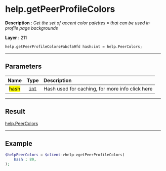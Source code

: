 # help.getPeerProfileColors

**Description** : *Get the set of accent color palettes » that can be used in profile page backgrounds*

**Layer** : 211

```tl
help.getPeerProfileColors#abcfa9fd hash:int = help.PeerColors;
```

---

## Parameters

| Name | Type | Description |
| :---: | :---: | :--- |
| <mark>hash</mark> | [`int`](type/int) | Hash used for caching, for more info click here |

---

## Result

[help.PeerColors](type/help.PeerColors)

---

## Example

```php
$helpPeerColors = $client->help->getPeerProfileColors(
	hash : 89,
);
```